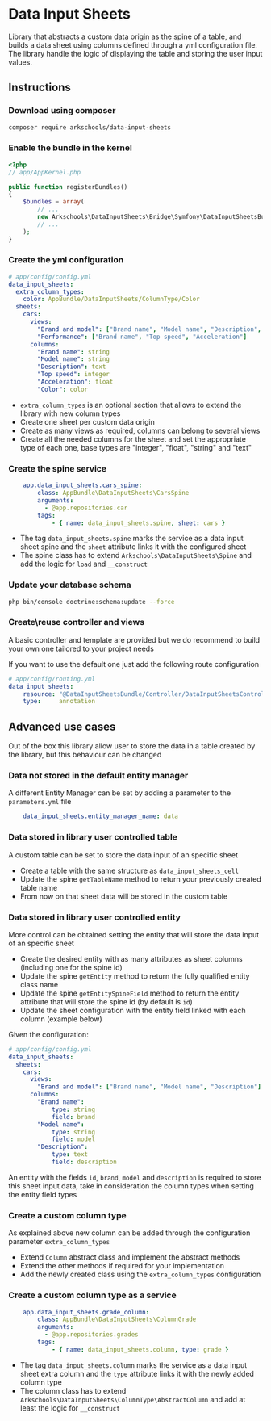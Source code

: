 # Data Input Sheets

Library that abstracts a custom data origin as the spine of a table,
and builds a data sheet using columns defined through a yml configuration file. The library
handle the logic of displaying the table and storing the user input values.

## Instructions

### Download using composer

```bash
composer require arkschools/data-input-sheets
```

### Enable the bundle in the kernel

```php
<?php
// app/AppKernel.php

public function registerBundles()
{
    $bundles = array(
        // ...
        new Arkschools\DataInputSheets\Bridge\Symfony\DataInputSheetsBundle(),
        // ...
    );
}
```

### Create the yml configuration

```yaml
# app/config/config.yml
data_input_sheets:
  extra_column_types:
    color: AppBundle/DataInputSheets/ColumnType/Color  
  sheets:
    cars:
      views:
        "Brand and model": ["Brand name", "Model name", "Description", "Color"]
        "Performance": ["Brand name", "Top speed", "Acceleration"]
      columns:
        "Brand name": string
        "Model name": string
        "Description": text
        "Top speed": integer
        "Acceleration": float
        "Color": color
```

* `extra_column_types` is an optional section that allows to extend the library with new column types
* Create one sheet per custom data origin
* Create as many views as required, columns can belong to several views
* Create all the needed columns for the sheet and set the appropriate type of each one, base types are "integer", "float", "string" and "text" 

### Create the spine service

```yaml
    app.data_input_sheets.cars_spine:
        class: AppBundle\DataInputSheets\CarsSpine
        arguments:
          - @app.repositories.car
        tags:
            - { name: data_input_sheets.spine, sheet: cars }
```

* The tag `data_input_sheets.spine` marks the service as a data input sheet spine and the `sheet` attribute links it with the configured sheet 
* The spine class has to extend `Arkschools\DataInputSheets\Spine` and add the logic for `load` and `__construct`

### Update your database schema 

```bash
php bin/console doctrine:schema:update --force
```

### Create\reuse controller and views

A basic controller and template are provided but we do recommend to build your own one tailored to your project needs

If you want to use the default one just add the following route configuration

```yaml
# app/config/routing.yml
data_input_sheets:
    resource: "@DataInputSheetsBundle/Controller/DataInputSheetsController"
    type:     annotation
```

## Advanced use cases

Out of the box this library allow user to store the data in a table created by the library, but this behaviour can be changed

### Data not stored in the default entity manager

A different Entity Manager can be set by adding a parameter to the `parameters.yml` file

```yaml
    data_input_sheets.entity_manager_name: data
```

### Data stored in library user controlled table

A custom table can be set to store the data input of an specific sheet
 
* Create a table with the same structure as `data_input_sheets_cell`
* Update the spine `getTableName` method to return your previously created table name
* From now on that sheet data will be stored in the custom table

### Data stored in library user controlled entity

More control can be obtained setting the entity that will store the data input of an specific sheet 

* Create the desired entity with as many attributes as sheet columns (including one for the spine id)
* Update the spine `getEntity` method to return the fully qualified entity class name
* Update the spine `getEntitySpineField` method to return the entity attribute that will store the spine id (by default is `id`)
* Update the sheet configuration with the entity field linked with each column (example below)

Given the configuration:

```yaml
# app/config/config.yml
data_input_sheets:
  sheets:
    cars:
      views:
        "Brand and model": ["Brand name", "Model name", "Description"]
      columns:
        "Brand name":
            type: string
            field: brand
        "Model name":
            type: string
            field: model
        "Description": 
            type: text
            field: description
```

An entity with the fields `id`, `brand`, `model` and `description` is required to store this sheet input data, take in consideration the column types when setting the entity field types 

### Create a custom column type

As explained above new column can be added through the configuration parameter `extra_column_types`

* Extend `Column` abstract class and implement the abstract methods
* Extend the other methods if required for your implementation
* Add the newly created class using the `extra_column_types` configuration

### Create a custom column type as a service

```yaml
    app.data_input_sheets.grade_column:
        class: AppBundle\DataInputSheets\ColumnGrade
        arguments:
          - @app.repositories.grades
        tags:
            - { name: data_input_sheets.column, type: grade }
```

* The tag `data_input_sheets.column` marks the service as a data input sheet extra column and the `type` attribute links it with the newly added column type 
* The column class has to extend `Arkschools\DataInputSheets\ColumnType\AbstractColumn` and add at least the logic for `__construct`

